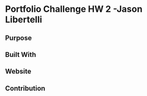 # Portfolio Challenge HW 2 -Jason Libertelli 

## Purpose 


## Built With 


## Website


## Contribution 